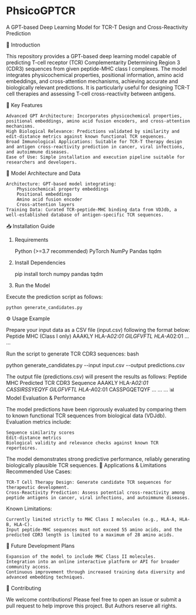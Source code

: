 # PhsicoGPTCR
A GPT-based Deep Learning Model for TCR-T Design and Cross-Reactivity Prediction

🚀 Introduction

This repository provides a GPT-based deep learning model capable of predicting T-cell receptor (TCR) Complementarity Determining Region 3 (CDR3) sequences from given peptide-MHC class I complexes. The model integrates physicochemical properties, positional information, amino acid embeddings, and cross-attention mechanisms, achieving accurate and biologically relevant predictions. It is particularly useful for designing TCR-T cell therapies and assessing T-cell cross-reactivity between antigens.

🌟 Key Features

    Advanced GPT Architecture: Incorporates physicochemical properties, positional embeddings, amino acid fusion encoders, and cross-attention mechanisms.
    High Biological Relevance: Predictions validated by similarity and edit-distance metrics against known functional TCR sequences.
    Broad Immunological Applications: Suitable for TCR-T therapy design and antigen cross-reactivity prediction in cancer, viral infections, and autoimmune diseases.
    Ease of Use: Simple installation and execution pipeline suitable for researchers and developers.

🧬 Model Architecture and Data

    Architecture: GPT-based model integrating:
        Physicochemical property embeddings
        Positional embeddings
        Amino acid fusion encoder
        Cross-attention layers
    Training Data: Curated TCR-peptide-MHC binding data from VDJdb, a well-established database of antigen-specific TCR sequences.

📥 Installation Guide

1. Requirements

    Python (>=3.7 recommended)
    PyTorch
    NumPy
    Pandas
    tqdm

2. Install Dependencies

    pip install torch numpy pandas tqdm

4. Run the Model

Execute the prediction script as follows:

    python generate_candidates.py

⚙️ Usage Example

Prepare your input data as a CSV file (input.csv) following the format below:
Peptide	MHC (Class I only)
AAAKLY	HLA-A*02:01
GILGFVFTL	HLA-A*02:01
...	...

Run the script to generate TCR CDR3 sequences:
bash

python generate_candidates.py --input input.csv --output predictions.csv

The output file (predictions.csv) will present the results as follows:
Peptide	MHC	Predicted TCR CDR3 Sequence
AAAKLY	HLA-A*02:01	CASSIRSSYEQYF
GILGFVFTL	HLA-A*02:01	CASSPGQETQYF
...	...	...
📊 Model Evaluation & Performance

The model predictions have been rigorously evaluated by comparing them to known functional TCR sequences from biological data (VDJdb). Evaluation metrics include:

    Sequence similarity scores
    Edit-distance metrics
    Biological validity and relevance checks against known TCR repertoires.

The model demonstrates strong predictive performance, reliably generating biologically plausible TCR sequences.
📝 Applications & Limitations
Recommended Use Cases:

    TCR-T Cell Therapy Design: Generate candidate TCR sequences for therapeutic development.
    Cross-Reactivity Prediction: Assess potential cross-reactivity among peptide antigens in cancer, viral infections, and autoimmune diseases.

Known Limitations:

    Currently limited strictly to MHC Class I molecules (e.g., HLA-A, HLA-B, HLA-C).
    Input peptide-MHC sequences must not exceed 55 amino acids, and the predicted CDR3 length is limited to a maximum of 28 amino acids.

🔮 Future Development Plans

    Expansion of the model to include MHC Class II molecules.
    Integration into an online interactive platform or API for broader community access.
    Continuous improvement through increased training data diversity and advanced embedding techniques.

🤝 Contributing

We welcome contributions! Please feel free to open an issue or submit a pull request to help improve this project. But Authors reserve all rights.
